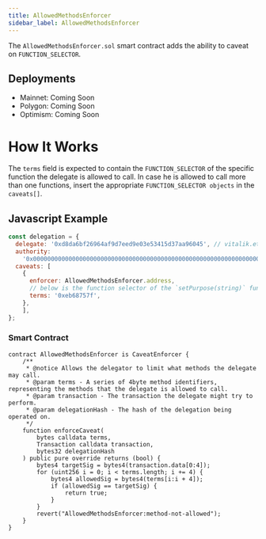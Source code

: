 ```yaml
---
title: AllowedMethodsEnforcer
sidebar_label: AllowedMethodsEnforcer
---
```


The `AllowedMethodsEnforcer.sol` smart contract adds the ability to caveat on `FUNCTION_SELECTOR`. 

## Deployments

- Mainnet: Coming Soon
- Polygon: Coming Soon
- Optimism: Coming Soon

# How It Works

The `terms` field is expected to contain the `FUNCTION_SELECTOR` of the specific function the delegate is allowed to call. In case he is allowed to call more than one functions, insert the appropriate `FUNCTION_SELECTOR objects` in the `caveats[]`.

## Javascript Example

```js
const delegation = {
  delegate: '0xd8da6bf26964af9d7eed9e03e53415d37aa96045', // vitalik.eth
  authority:
    '0x0000000000000000000000000000000000000000000000000000000000000000',
  caveats: [
    {
      enforcer: AllowedMethodsEnforcer.address,
      // below is the function selector of the `setPurpose(string)` function
      terms: '0xeb68757f',
    },
    ],
};
```

### Smart Contract

```solidity
contract AllowedMethodsEnforcer is CaveatEnforcer {
    /**
     * @notice Allows the delegator to limit what methods the delegate may call.
     * @param terms - A series of 4byte method identifiers, representing the methods that the delegate is allowed to call.
     * @param transaction - The transaction the delegate might try to perform.
     * @param delegationHash - The hash of the delegation being operated on.
     */
    function enforceCaveat(
        bytes calldata terms,
        Transaction calldata transaction,
        bytes32 delegationHash
    ) public pure override returns (bool) {
        bytes4 targetSig = bytes4(transaction.data[0:4]);
        for (uint256 i = 0; i < terms.length; i += 4) {
            bytes4 allowedSig = bytes4(terms[i:i + 4]);
            if (allowedSig == targetSig) {
                return true;
            }
        }
        revert("AllowedMethodsEnforcer:method-not-allowed");
    }
}
```
